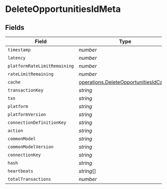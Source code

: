 # DeleteOpportunitiesIdMeta


## Fields

| Field                                                                                          | Type                                                                                           | Required                                                                                       | Description                                                                                    |
| ---------------------------------------------------------------------------------------------- | ---------------------------------------------------------------------------------------------- | ---------------------------------------------------------------------------------------------- | ---------------------------------------------------------------------------------------------- |
| `timestamp`                                                                                    | *number*                                                                                       | :heavy_minus_sign:                                                                             | N/A                                                                                            |
| `latency`                                                                                      | *number*                                                                                       | :heavy_minus_sign:                                                                             | N/A                                                                                            |
| `platformRateLimitRemaining`                                                                   | *number*                                                                                       | :heavy_minus_sign:                                                                             | N/A                                                                                            |
| `rateLimitRemaining`                                                                           | *number*                                                                                       | :heavy_minus_sign:                                                                             | N/A                                                                                            |
| `cache`                                                                                        | [operations.DeleteOpportunitiesIdCache](../../models/operations/deleteopportunitiesidcache.md) | :heavy_minus_sign:                                                                             | N/A                                                                                            |
| `transactionKey`                                                                               | *string*                                                                                       | :heavy_minus_sign:                                                                             | N/A                                                                                            |
| `txn`                                                                                          | *string*                                                                                       | :heavy_minus_sign:                                                                             | N/A                                                                                            |
| `platform`                                                                                     | *string*                                                                                       | :heavy_minus_sign:                                                                             | N/A                                                                                            |
| `platformVersion`                                                                              | *string*                                                                                       | :heavy_minus_sign:                                                                             | N/A                                                                                            |
| `connectionDefinitionKey`                                                                      | *string*                                                                                       | :heavy_minus_sign:                                                                             | N/A                                                                                            |
| `action`                                                                                       | *string*                                                                                       | :heavy_minus_sign:                                                                             | N/A                                                                                            |
| `commonModel`                                                                                  | *string*                                                                                       | :heavy_minus_sign:                                                                             | N/A                                                                                            |
| `commonModelVersion`                                                                           | *string*                                                                                       | :heavy_minus_sign:                                                                             | N/A                                                                                            |
| `connectionKey`                                                                                | *string*                                                                                       | :heavy_minus_sign:                                                                             | N/A                                                                                            |
| `hash`                                                                                         | *string*                                                                                       | :heavy_minus_sign:                                                                             | N/A                                                                                            |
| `heartbeats`                                                                                   | *string*[]                                                                                     | :heavy_minus_sign:                                                                             | N/A                                                                                            |
| `totalTransactions`                                                                            | *number*                                                                                       | :heavy_minus_sign:                                                                             | N/A                                                                                            |
